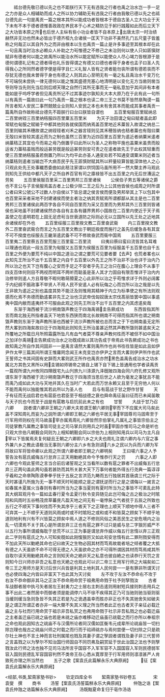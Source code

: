 <!-- { "loadSidebar": true } -->
　　祗台德先敬已德以先之也不距朕行天下无有违我之行者也禹之治水岂一手一足之力亦是众人相辅助而成人之所以协力辅助无有违我之行者由我敬已德以先之也祗台德先此一句是禹贡一篇之根本其所以能成功者皆根本于德自古圣人立大功业于天下未有不本于德者德惟善政政在养民本于心术之精防见于躬行践履如此而后立天下之大功皆本原之所也后世人主纵有些小功业者皆不自本原上出唐太宗一时治绩赫然非无功也然未必皆出于德齐桓九合诸侯一匡天下功非不美然孔门五尺童子皆羞称之何哉正以其自外为之而非由根本以生也禹贡一篇止是许多事迹至其根本却在此一句且禹当时治水必赖众人补助之力茍惟德之不修己之未治则何以使人只如厎愼财赋非有德者何以能之故禹所以能治水所以能定赋所以能使众人尽心竭力皆根源于是德何谓德礼记有之德者得也礼乐皆得谓之有德又曰德也者得于身者也孟子曰圣人先得我心之所同然者德字便是得字且仁义礼智人皆有之贤者能勿丧所谓有德若丧而不存犹无德也我未曽得于身也有德之人则其此心至明无有一毫之私且禹治水千变万化不可端倪未尝执一律无德何以能之惟其盛德充塞心地清明是以变化无方当凿则凿当导则导当先则先当后则后顺天理之自然行其所无事而无一毫私意加乎其间非有本者能如是乎呜呼学者但见禹贡所记不过其事迹尔孰知夫大本大原乃在于此有此一句所以有禹贡一篇故曰此一句乃禹贡一篇之根本也读二帝三王之书莫不皆然臯陶谟一篇所言者知人安民二事然兢兢业业则知人安民之本也未有舍其本而能成其事者禹贡一篇禹所自作故称祗台德先不距朕行曰台曰朕皆自谓也
　　五百里甸服百里赋纳总二百里纳铚三百里纳秸服四百里粟五百里米
　　为天子治田谓之甸曰赋者盖此即常赋也甸服之赋输于中都其他则各就侯国而纳焉盖百里地近禾藁皆入故谓之纳总二百里则输其禾穗故谓之纳铚铚者刈禾之器言铚则见其禾穂皆纳也秸者藁也有殻曰粟无殻曰米皆较其逺近而为之制也虽然三百里为近四百里五百里为逺近者纳粟米逺者纳藁秸正其宜也今而易之毋乃倒置乎曰此所以为圣人之称物平施也盖粟米虽贵而般运省力藁秸虽贱而般运甚劳旣是般运甚劳则安可责之在逺者故先王于此权其轻重而使三百里纳秸服虽若倒置乃所以为均平此亦圣人通变处若不知通变谓粟米则近者当纳藁秸则逺者当输岂不大病吾民乎先王厎慎财赋其所以秤量较算皆能深体他人之心只观此处先王处事纎悉委曲如此秸注家谓以供饲国马虽所用不一然大槩主养马观此则知先王供给中都凡天子之所自养百官有司之廪禄皆不出五百里之内无后世漕运之劳矣
　　五百里侯服百里采二百里男邦三百里诸侯
　　公侯伯子男五等诸侯之爵也不言公与子言侯服焉盖古者上公极少除二王之后为上公其他皆侯也成周之时所谓公者曰宋公虢公不过数人尔自侯以下皆总谓之侯言侯而便及男邦举其上下以包其中也百里采采者采地不封建诸侯而使主者治之纳其贡赋焉所谓都鄙从其主是也二百里男邦三百里诸侯此两百字各自不同自百里而为采又百里而为男邦其外三百里则皆诸侯也采地虽不封建诸侯然亦各自有主各有疆界男邦小国故在二百里内使近于天子焉盖使之在逺明君在上固无足虑茍当世衰道防之际则必无以立国所以先王处之近地其余诸侯却在外也
　　五百里绥服三百里揆文教二百里奋武衞
　　内三百里揆文教外二百里奋武衞合而言之为五百里文教出于朝廷揆度而施行之盖先后缓急各有其宜不可不揆度也绥服去王畿渐逺武备不可不修故奋武而衞中国焉
　　五百里要服三百里夷二百里蔡五百里荒服三百里蛮二百里流
　　曰夷曰蔡曰蛮曰流皆其名耳难以理通也观此一段五百里为甸服又五百里为侯服五百里为绥服盖千五百里也自千五百里之外便为要荒不纯以中国之道治之谓之要荒可见要者要【去声】也荒者畧也以此知先王所治不出千五百里之内自千五百里以外先王之所不治非不治也详于治内乃所以治之也天下岂有腹心之安而手足之不安者乎先王之治只在腹心上理会不从事于四支百体何则目不两视而明耳不两听而聪虽是圣人其才力固自有限吾惟详于治内内治修举则逺人方且尊敬不暇何敢萌猾夏之心此非所以治之乎苟惟求详于外则必阔畧于内纪纲不振政事不举贤人不用人民不安逺人必有玩侮之心而岂所以治之哉是以先王非故为逺近之别也盖度其势不能泛及则惟用其精神于内立为标凖使之有所法则观感而化焉不务德而勤逺畧非先王之治也汉武帝伐匈奴唐太宗伐髙丽皆罢中国以事逺夷中国内敝而逺夷终不可服由此观之则先王所治不出千五百里之内其虑逺矣哉
　　东渐于海西被于流沙朔南曁声教讫于四海禹锡圭告厥成功
　　东西皆指其所言而南北独无所指者盖天下地势东西狭而南北长故朔南不可得而指其所也谓之朔南曁声教则东渐于海声教所渐也西被于流沙声教所被也总而言之于下也朔南虽无定所然大畧到四海矣故曰讫于四海观此则知先王所治虽甚近然其声教所曁则甚逺矣天之所覆地之所载日月所照霜露所坠凡有血气者莫不尊亲声教何徃而不被但不如中国治之加详尔禹锡圭告厥成功治水之功旣成故以其功告成于帝焉此书告厥成功之书也故知禹之所自作其间固非一一是禹言语然大畧则禹所作也尚书徃徃皆是如此且如伊尹作太甲三篇其间所谓王惟庸罔念闻王未克变岂亦伊尹之言而大畧则伊尹所作也武王誓师之书其间固有史辞而大畧则武王所作也禹贡亦然黑色盖禹告成治水之功水属北方其色又黑所以用圭锡如师锡帝之锡自上锡下自下锡上皆通用也学者读禹贡一篇观所谓九州攸同四隩旣宅九山刋旅九川涤源九泽旣陂四海会同六府孔修又观所谓东渐于海西被于流沙朔南曁声教讫于四海须当思后世之人欲为毫发之事犹且不能而禹乃成如此大功与天地并其久在当时广大若此而万世永赖又且至于无穷他人何以不能而禹何以独能惟其若此所以为圣人也
　　启与有扈战于甘之野作甘誓
　　天子有征而无战启君也有扈臣也君臣至于相战德之衰也舜命禹征苖曰征而已未闻苖敢与天子抗也今而至于战是有扈敢与启抗前此未之有也
　　甘誓
　　大战于甘乃召六卿
　　説者谓六卿非王朝之六卿大夫若谓王朝六卿则宰而下不应属大司马矣此盖不深知周礼而妄为之説所谓六卿即王朝之六卿也平居无事宰固尊司马固卑至于行军用师则权在司马故虽宰亦属焉周礼六卿皆然宗伯掌礼凡属礼之事皆宗伯主之司徒掌教凡属教之事皆司徒主之司马掌兵则用兵之时虽宰固亦惟司马之命是听也只观大宗伯凡朝觐会同则为上相知朝觐会同以宗伯为上相则知用兵以司马为主凡自宰以下皆属焉夫复何疑且王朝之六卿即六乡之大夫也周礼注谓六卿内与六官之事外兼六乡之教此语极当无事则六卿分主六乡有急则调六乡之民以为兵而六卿为军将故曰军将皆命卿以此观之所谓六卿者即王朝之六卿明矣
　　王曰嗟六事之人予誓告汝有扈氏威侮五行怠弃三正天用勦絶其命今予惟恭行天之罚
　　六事之人即六卿也今观此誓师之言当合前后诸誓观之又当看所以数有扈之罪者不出威侮五行怠弃三正两句盖此两句虽若甚防而其所关甚大天下万事何者能外得五行尧典一篇谆谆乎羲和之命臯陶陈谟拳拳乎抚于五辰之言洪范九畴而五行独居其首唐虞三代之际于天时甚谨凡所施为无一事不顺天时茍能顺之是之谓抚逆而行之是之谓侮以一嵗言之如春属木夏属火当春则有春时所当为之事当夏则有夏时所当为之事皆不可紊乱此特其大纲耳观月令一篇如孟春行夏令孟夏行秋令变异随见此岂可侮之古之极治之时隂阳和风雨时五谷畅茂庶草蕃庑凡盈天地之间无有一毫悖戾之气者抚于五辰之所致也五行之不顺天下事何徃而不失其序乎三者天下之正理也上顺天下顺地中得人三者不可弃其一上不顺乎天道则风雨或时或不时隂阳之或和或不和皆莫之顾矣下不顺乎地道则地利有兴有不兴皆莫之顾矣中焉人道之不修则风俗之美恶民生之安危境内之治乱一切漠焉不关于其心是所谓怠弃三正也有扈之罪不过只是威与怠二字狠厉威严不以五行为事所谓威侮耽于怠荒不以三正为事是谓怠弃作威以侮五行怠惰以弃三正观此二字则有扈氏之为人可知矣旣如此刚愎狠厉又如此茍安怠惰有此二罪刑戮安得而不加此天所以勦絶其命也记曰故天之生物必因其材而笃焉故栽者培之倾者覆之大抵有德之人天虽欲不命不可得无德之人天虽欲命之亦不可得所谓因其材而笃焉咸其所自取尔读天用勦絶其命之言则知天命之絶非天之私意也彼自絶之也读恭行天罚之言则知今日兴师亦非吾之私意也天絶之也观此可以识二帝三王用军行师之大端矣如二帝三王之用师方是天讨后世兴兵皆是利其土地利其人民何尝一一是有罪非所谓天讨也必使四海之内皆曰非富天下也此其为天讨矣
　　左不攻于左汝不恭命右不攻于右汝不恭命御非其马之正汝不恭命用命赏于祖弗用命戮于社予则孥戮汝
　　古者车战御者居中执弓矢者居左王射勇力之士居右主刺击逺则用射短兵接则刺击用兵之事不出此二者然居中而御者须是能调停六马不徐不疾得其正乃可当驰则驰当驱则驱当缓则缓当急则急皆不失其正若是为之诡遇虽幸而胜亦非正也不失其驰舍矢如破夫是之谓正所谓正者亦非一端大槩不失其义理之所当然者此正也古者天子亲征必载迁庙之主与社而行用命赏于祖示非吾私赏之也弗用命戮于社示非吾私戮之也必载迁庙之主者盖迁庙已祧之庙也若是未祧之庙亦难移动迁庙虽已祧载之而行亦所以奉祖宗之命也观此因知古之祧庙不与汉儒所论者同汉儒如匡衡韦元成辈所论祧庙皆一切扫除岂理也哉古之祧庙兴师之时载之而行而于祫禘祧亦与焉何尝便一切扫除之只是疏尔社土神也不言土神而言社刑属隂也戮及其妻子谓之孥説者谓戮及妻子非三代誓师之言盖戮之以为孥尔不知治国行师固自不同罚弗及嗣赏延于世此治国之法也予则孥戮汝此行师之法也独不见司马法所言乎国容不入军军容不入国国容入军则民德弱军容入国则民德乱军容国容判然不类帝王存心悉从寛厚至于行军用师则凛凛甚严人肯致死亦理之所当然也
　　五子之歌【案袁氏此篇解永乐大典原阙】
　　征【案袁氏此篇解永乐大典原阙】


<经部,书类,絜斋家塾书钞>
　　钦定四库全书
　　絜斋家塾书钞卷五　　　　宋　袁燮　撰
　　商书
　　汤誓【案袁氏汤誓篇觧永乐大典原阙】
　　仲虺之诰【案袁氏仲虺之诰篇解永乐大典原阙】
　　汤既黜夏命复归于亳作汤诰
